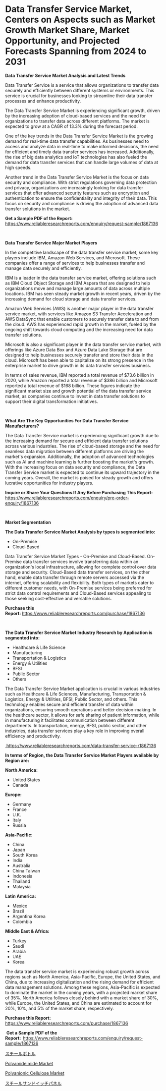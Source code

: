 <p><h1>Data Transfer Service Market, Centers on Aspects such as Market Growth Market Share, Market Opportunity, and Projected Forecasts Spanning from 2024 to 2031</h1></p><p><strong>Data Transfer Service Market Analysis and Latest Trends</strong></p>
<p><p>Data Transfer Service is a service that allows organizations to transfer data securely and efficiently between different systems or environments. This service is crucial for businesses looking to streamline their data transfer processes and enhance productivity.</p><p>The Data Transfer Service Market is experiencing significant growth, driven by the increasing adoption of cloud-based services and the need for organizations to transfer data across different platforms. The market is expected to grow at a CAGR of 13.3% during the forecast period.</p><p>One of the key trends in the Data Transfer Service Market is the growing demand for real-time data transfer capabilities. As businesses need to access and analyze data in real-time to make informed decisions, the need for efficient and timely data transfer services has increased. Additionally, the rise of big data analytics and IoT technologies has also fueled the demand for data transfer services that can handle large volumes of data at high speeds.</p><p>Another trend in the Data Transfer Service Market is the focus on data security and compliance. With strict regulations governing data protection and privacy, organizations are increasingly looking for data transfer services that offer advanced security features such as encryption and authentication to ensure the confidentiality and integrity of their data. This focus on security and compliance is driving the adoption of advanced data transfer solutions in the market.</p></p>
<p><strong>Get a Sample PDF of the Report:&nbsp;</strong> <a href="https://www.reliableresearchreports.com/enquiry/request-sample/1867136">https://www.reliableresearchreports.com/enquiry/request-sample/1867136</a></p>
<p>&nbsp;</p>
<p><strong>Data Transfer Service Major Market Players</strong></p>
<p><p>In the competitive landscape of the data transfer service market, some key players include IBM, Amazon Web Services, and Microsoft. These companies offer a range of services to help businesses transfer and manage data securely and efficiently.</p><p>IBM is a leader in the data transfer service market, offering solutions such as IBM Cloud Object Storage and IBM Aspera that are designed to help organizations move and manage large amounts of data across multiple locations. IBM has seen steady market growth in recent years, driven by the increasing demand for cloud storage and data transfer services.</p><p>Amazon Web Services (AWS) is another major player in the data transfer service market, with services like Amazon S3 Transfer Acceleration and AWS DataSync that enable customers to securely transfer data to and from the cloud. AWS has experienced rapid growth in the market, fueled by the ongoing shift towards cloud computing and the increasing need for data transfer solutions.</p><p>Microsoft is also a significant player in the data transfer service market, with offerings like Azure Data Box and Azure Data Lake Storage that are designed to help businesses securely transfer and store their data in the cloud. Microsoft has been able to capitalize on its strong presence in the enterprise market to drive growth in its data transfer services business.</p><p>In terms of sales revenue, IBM reported a total revenue of $73.6 billion in 2020, while Amazon reported a total revenue of $386 billion and Microsoft reported a total revenue of $168 billion. These figures indicate the significant market size and growth potential of the data transfer service market, as companies continue to invest in data transfer solutions to support their digital transformation initiatives.</p></p>
<p>&nbsp;</p>
<p><strong>What Are The Key Opportunities For Data Transfer Service Manufacturers?</strong></p>
<p><p>The Data Transfer Service market is experiencing significant growth due to the increasing demand for secure and efficient data transfer solutions across various industries. The rise of cloud-based storage and the need for seamless data migration between different platforms are driving the market's expansion. Additionally, the adoption of advanced technologies such as AI and machine learning is further boosting the market's growth. With the increasing focus on data security and compliance, the Data Transfer Service market is expected to continue its upward trajectory in the coming years. Overall, the market is poised for steady growth and offers lucrative opportunities for industry players.</p></p>
<p><strong>Inquire or Share Your Questions If Any Before Purchasing This Report:</strong> <a href="https://www.reliableresearchreports.com/enquiry/pre-order-enquiry/1867136">https://www.reliableresearchreports.com/enquiry/pre-order-enquiry/1867136</a></p>
<p>&nbsp;</p>
<p><strong>Market Segmentation</strong></p>
<p><strong>The Data Transfer Service Market Analysis by types is segmented into:</strong></p>
<p><ul><li>On-Premise</li><li>Cloud-Based</li></ul></p>
<p><p>Data Transfer Service Market Types - On-Premise and Cloud-Based. On-Premise data transfer services involve transferring data within an organization's local infrastructure, allowing for complete control over data storage and security. Cloud-Based data transfer services, on the other hand, enable data transfer through remote servers accessed via the internet, offering scalability and flexibility. Both types of markets cater to different customer needs, with On-Premise services being preferred for strict data control requirements and Cloud-Based services appealing to those seeking cost-effective and versatile solutions.</p></p>
<p><strong>Purchase this Report:&nbsp;</strong><a href="https://www.reliableresearchreports.com/purchase/1867136">https://www.reliableresearchreports.com/purchase/1867136</a></p>
<p>&nbsp;</p>
<p><strong>The Data Transfer Service Market Industry Research by Application is segmented into:</strong></p>
<p><ul><li>Healthcare & Life Science</li><li>Manufacturing</li><li>Transportation & Logistics</li><li>Energy & Utilities</li><li>BFSI</li><li>Public Sector</li><li>Others</li></ul></p>
<p><p>The Data Transfer Service Market application is crucial in various industries such as Healthcare & Life Sciences, Manufacturing, Transportation & Logistics, Energy & Utilities, BFSI, Public Sector, and others. This technology enables secure and efficient transfer of data within organizations, ensuring smooth operations and better decision-making. In the healthcare sector, it allows for safe sharing of patient information, while in manufacturing it facilitates communication between different departments. In transportation, energy, BFSI, public sector, and other industries, data transfer services play a key role in improving overall efficiency and productivity.</p></p>
<p><a href="https://www.reliableresearchreports.com/data-transfer-service-r1867136">&nbsp;https://www.reliableresearchreports.com/data-transfer-service-r1867136</a></p>
<p><strong>In terms of Region, the Data Transfer Service Market Players available by Region are:</strong></p>
<p>
    <p> <strong> North America: </strong>
        <ul>
            <li>United States</li>
            <li>Canada</li>
        </ul>
        </p> 
    <p> <strong> Europe: </strong>
        <ul>
            <li>Germany</li>
            <li>France</li>
            <li>U.K.</li>
            <li>Italy</li>
            <li>Russia</li>
        </ul>
        </p> 
    <p> <strong> Asia-Pacific: </strong>
        <ul>
            <li>China</li>
            <li>Japan</li>
            <li>South Korea</li>
            <li>India</li>
            <li>Australia</li>
            <li>China Taiwan</li>
            <li>Indonesia</li>
            <li>Thailand</li>
            <li>Malaysia</li>
        </ul>
        </p> 
    <p> <strong> Latin America: </strong>
        <ul>
            <li>Mexico</li>
            <li>Brazil</li>
            <li>Argentina Korea</li>
            <li>Colombia</li>
        </ul>
        </p> 
    <p> <strong> Middle East & Africa: </strong>
        <ul>
            <li>Turkey</li>
            <li>Saudi</li>
            <li>Arabia</li>
            <li>UAE</li>
            <li>Korea</li>
        </ul>
    </p>
    </p>
<p><p>The data transfer service market is experiencing robust growth across regions such as North America, Asia-Pacific, Europe, the United States, and China, due to increasing digitalization and the rising demand for efficient data management solutions. Among these regions, Asia-Pacific is expected to dominate the market in the coming years, with a projected market share of 35%. North America follows closely behind with a market share of 30%, while Europe, the United States, and China are estimated to account for 20%, 10%, and 5% of the market share, respectively.</p></p>
<p><strong>Purchase this Report: </strong><a href="https://www.reliableresearchreports.com/purchase/1867136">https://www.reliableresearchreports.com/purchase/1867136</a></p>
<p>&nbsp;<strong>Get a Sample PDF of the Report:&nbsp;&nbsp;</strong><a href="https://www.reliableresearchreports.com/enquiry/request-sample/1867136">https://www.reliableresearchreports.com/enquiry/request-sample/1867136</a></p>
<p><strong></strong></p>
<p><p><a href="https://github.com/decker5351/Market-Research-Report-List-2/blob/main/7695083181551.md">スチールボトル</a></p><p><a href="https://github.com/gikababa4/Market-Research-Report-List-1/blob/main/polyamideimide-market.md">Polyamideimide Market</a></p><p><a href="https://github.com/mabutironaldo/Market-Research-Report-List-5/blob/main/polyanionic-cellulose-market.md">Polyanionic Cellulose Market</a></p><p><a href="https://github.com/tubbs463/Market-Research-Report-List-2/blob/main/9881070181552.md">スチールサンドイッチパネル</a></p></p>